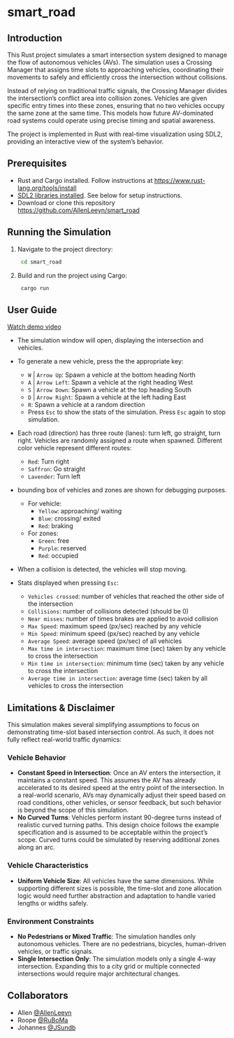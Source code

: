 # smart_road

## Introduction
This Rust project simulates a smart intersection system designed to manage the flow of autonomous vehicles (AVs). The simulation uses a Crossing Manager that assigns time slots to approaching vehicles, coordinating their movements to safely and efficiently cross the intersection without collisions.

Instead of relying on traditional traffic signals, the Crossing Manager divides the intersection’s conflict area into collision zones. Vehicles are given specific entry times into these zones, ensuring that no two vehicles occupy the same zone at the same time. This models how future AV-dominated road systems could operate using precise timing and spatial awareness.

The project is implemented in Rust with real-time visualization using SDL2, providing an interactive view of the system’s behavior.

## Prerequisites
- Rust and Cargo installed. Follow instructions at https://www.rust-lang.org/tools/install
- [SDL2 libraries installed](./sdl2-setup.md). See below for setup instructions.
- Download or clone this repository https://github.com/AllenLeeyn/smart_road

## Running the Simulation
1. Navigate to the project directory:
   ```bash
    cd smart_road
   ``` 
2. Build and run the project using Cargo:
   ```bash
    cargo run
   ```

## User Guide
[Watch demo video](assets/vid.mp4)
- The simulation window will open, displaying the intersection and vehicles.
- To generate a new vehicle, press the the appropriate key:
  - `W` | `Arrow Up`: Spawn a vehicle at the bottom heading North
  - `A` | `Arrow Left`: Spawn a vehicle at the right heading West
  - `S` | `Arrow Down`: Spawn a vehicle at the top heading South
  - `D` | `Arrow Right`: Spawn a vehicle at the left hading East
  - `R`: Spawn a vehicle at a random direction
  - Press `Esc` to show the stats of the simulation. Press `Esc` again to stop simulation.

- Each road (direction) has three route (lanes): turn left, go straight, turn right. Vehicles are randomly assigned a route when spawned. Different color vehicle represent different routes:
    - `Red`: Turn right
    - `Saffron`: Go straight
    - `Lavender`: Turn left

- bounding box of vehicles and zones are shown for debugging purposes.
    - For vehicle:
        - `Yellow`: approaching/ waiting
        - `Blue`: crossing/ exited
        - `Red`: braking
    - For zones:
        - `Green`: free
        - `Purple`: reserved
        - `Red`: occupied
- When a collision is detected, the vehicles will stop moving.
- Stats displayed when pressing `Esc`:
    - `Vehicles crossed`: number of vehicles that reached the other side of the intersection
    - `Collisions`: number of collisions detected (should be 0)
    - `Near misses`: number of times brakes are applied to avoid collision
    - `Max Speed`: maximum speed (px/sec) reached by any vehicle
    - `Min Speed`: minimum speed (px/sec) reached by any vehicle
    - `Average Speed`: average speed (px/sec) of all vehicles
    - `Max time in intersection`: maximum time (sec) taken by any vehicle to cross the intersection
    - `Min time in intersection`: minimum time (sec) taken by any vehicle to cross the intersection
    - `Average time in intersection`: average time (sec) taken by all vehicles to cross the intersection

## Limitations & Disclaimer
This simulation makes several simplifying assumptions to focus on demonstrating time-slot based intersection control. As such, it does not fully reflect real-world traffic dynamics:

### Vehicle Behavior
- **Constant Speed in Intersection**: Once an AV enters the intersection, it maintains a constant speed. This assumes the AV has already accelerated to its desired speed at the entry point of the intersection. In a real-world scenario, AVs may dynamically adjust their speed based on road conditions, other vehicles, or sensor feedback, but such behavior is beyond the scope of this simulation.
- **No Curved Turns**: Vehicles perform instant 90-degree turns instead of realistic curved turning paths. This design choice follows the example specification and is assumed to be acceptable within the project’s scope. Curved turns could be simulated by reserving additional zones along an arc.

### Vehicle Characteristics
- **Uniform Vehicle Size**: All vehicles have the same dimensions. While supporting different sizes is possible, the time-slot and zone allocation logic would need further abstraction and adaptation to handle varied lengths or widths safely.

### Environment Constraints
- **No Pedestrians or Mixed Traffic**: The simulation handles only autonomous vehicles. There are no pedestrians, bicycles, human-driven vehicles, or traffic signals.
- **Single Intersection Only**: The simulation models only a single 4-way intersection. Expanding this to a city grid or multiple connected intersections would require major architectural changes.

## Collaborators 
- Allen [@AllenLeeyn](https://github.com/AllenLeeyn)
- Roope [@RuBoMa](https://github.com/RuBoMa)
- Johannes [@JSundb](https://github.com/JSundb)

